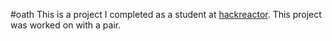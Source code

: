 #oath
This is a project I completed as a student at [hackreactor](http://hackreactor.com). This project was worked on with a pair.
